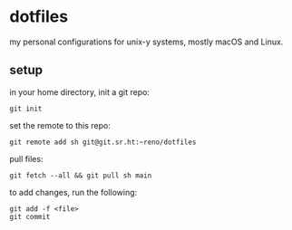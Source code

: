 # dotfiles

my personal configurations for unix-y systems, mostly macOS and Linux.

## setup

in your home directory, init a git repo:
```
git init
```

set the remote to this repo:
```
git remote add sh git@git.sr.ht:~reno/dotfiles
```

pull files:
```
git fetch --all && git pull sh main
```

to add changes, run the following:
```
git add -f <file>
git commit
```
